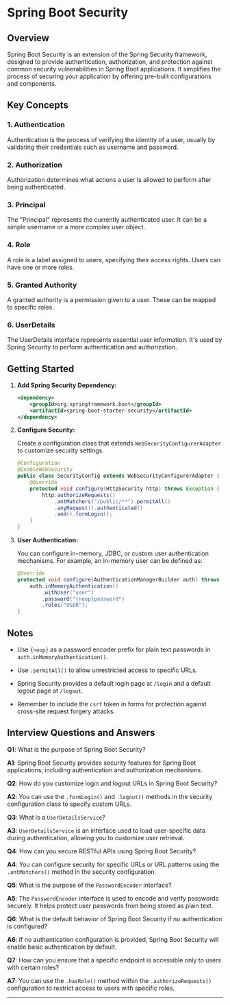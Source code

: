 # Spring Boot Security

## Overview

Spring Boot Security is an extension of the Spring Security framework, designed to provide authentication, authorization, and protection against common security vulnerabilities in Spring Boot applications. It simplifies the process of securing your application by offering pre-built configurations and components.

## Key Concepts

### 1. Authentication

Authentication is the process of verifying the identity of a user, usually by validating their credentials such as username and password.

### 2. Authorization

Authorization determines what actions a user is allowed to perform after being authenticated.

### 3. Principal

The "Principal" represents the currently authenticated user. It can be a simple username or a more complex user object.

### 4. Role

A role is a label assigned to users, specifying their access rights. Users can have one or more roles.

### 5. Granted Authority

A granted authority is a permission given to a user. These can be mapped to specific roles.

### 6. UserDetails

The UserDetails interface represents essential user information. It's used by Spring Security to perform authentication and authorization.

## Getting Started

1. **Add Spring Security Dependency:**

   ```xml
   <dependency>
       <groupId>org.springframework.boot</groupId>
       <artifactId>spring-boot-starter-security</artifactId>
   </dependency>
   ```

2. **Configure Security:**

   Create a configuration class that extends `WebSecurityConfigurerAdapter` to customize security settings.

   ```java
   @Configuration
   @EnableWebSecurity
   public class SecurityConfig extends WebSecurityConfigurerAdapter {
       @Override
       protected void configure(HttpSecurity http) throws Exception {
           http.authorizeRequests()
               .antMatchers("/public/**").permitAll()
               .anyRequest().authenticated()
               .and().formLogin();
       }
   }
   ```

3. **User Authentication:**

   You can configure in-memory, JDBC, or custom user authentication mechanisms. For example, an in-memory user can be defined as:

   ```java
   @Override
   protected void configure(AuthenticationManagerBuilder auth) throws Exception {
       auth.inMemoryAuthentication()
           .withUser("user")
           .password("{noop}password")
           .roles("USER");
   }
   ```

## Notes

- Use `{noop}` as a password encoder prefix for plain text passwords in `auth.inMemoryAuthentication()`.

- Use `.permitAll()` to allow unrestricted access to specific URLs.

- Spring Security provides a default login page at `/login` and a default logout page at `/logout`.

- Remember to include the `csrf` token in forms for protection against cross-site request forgery attacks.


## Interview Questions and Answers

**Q1**: What is the purpose of Spring Boot Security?

**A1**: Spring Boot Security provides security features for Spring Boot applications, including authentication and authorization mechanisms.

**Q2**: How do you customize login and logout URLs in Spring Boot Security?

**A2**: You can use the `.formLogin()` and `.logout()` methods in the security configuration class to specify custom URLs.

**Q3**: What is a `UserDetailsService`?

**A3**: `UserDetailsService` is an interface used to load user-specific data during authentication, allowing you to customize user retrieval.

**Q4**: How can you secure RESTful APIs using Spring Boot Security?

**A4**: You can configure security for specific URLs or URL patterns using the `.antMatchers()` method in the security configuration.

**Q5**: What is the purpose of the `PasswordEncoder` interface?

**A5**: The `PasswordEncoder` interface is used to encode and verify passwords securely. It helps protect user passwords from being stored as plain text.

**Q6**: What is the default behavior of Spring Boot Security if no authentication is configured?

**A6**: If no authentication configuration is provided, Spring Boot Security will enable basic authentication by default.

**Q7**: How can you ensure that a specific endpoint is accessible only to users with certain roles?

**A7**: You can use the `.hasRole()` method within the `.authorizeRequests()` configuration to restrict access to users with specific roles.

---
